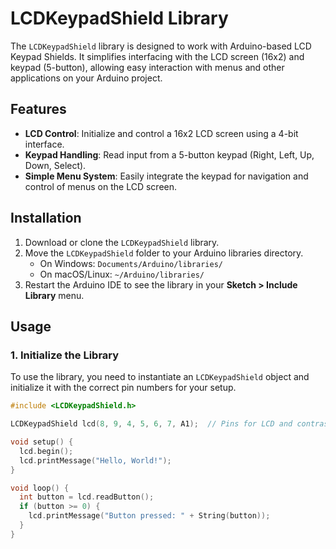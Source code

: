 # LCDKeypadShield Library

The `LCDKeypadShield` library is designed to work with Arduino-based LCD Keypad Shields. It simplifies interfacing with the LCD screen (16x2) and keypad (5-button), allowing easy interaction with menus and other applications on your Arduino project.

## Features

- **LCD Control**: Initialize and control a 16x2 LCD screen using a 4-bit interface.
- **Keypad Handling**: Read input from a 5-button keypad (Right, Left, Up, Down, Select).
- **Simple Menu System**: Easily integrate the keypad for navigation and control of menus on the LCD screen.

## Installation

1. Download or clone the `LCDKeypadShield` library.
2. Move the `LCDKeypadShield` folder to your Arduino libraries directory.
   - On Windows: `Documents/Arduino/libraries/`
   - On macOS/Linux: `~/Arduino/libraries/`
3. Restart the Arduino IDE to see the library in your **Sketch > Include Library** menu.

## Usage

### 1. Initialize the Library

To use the library, you need to instantiate an `LCDKeypadShield` object and initialize it with the correct pin numbers for your setup. 

```cpp
#include <LCDKeypadShield.h>

LCDKeypadShield lcd(8, 9, 4, 5, 6, 7, A1);  // Pins for LCD and contrast pin

void setup() {
  lcd.begin();
  lcd.printMessage("Hello, World!");
}

void loop() {
  int button = lcd.readButton();
  if (button >= 0) {
    lcd.printMessage("Button pressed: " + String(button));
  }
}

